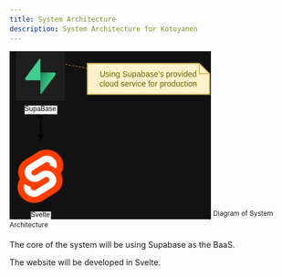 ```yaml
---
title: System Architecture
description: System Architecture for Kotoyanen
---
```


![Diagram of System Architecture](../../../assets/diagrams/system-architecture.png)
<sup>Diagram of System Architecture</sup>

The core of the system will be using Supabase as the BaaS.

The website will be developed in Svelte.

